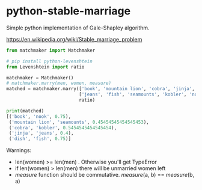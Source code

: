 # python-stable-marriage
Simple python implementation of Gale-Shapley algorithm.

https://en.wikipedia.org/wiki/Stable_marriage_problem

```python
from matchmaker import Matchmaker

# pip install python-levenshtein
from Levenshtein import ratio

matchmaker = Matchmaker()
# matchmaker.marry(men, women, measure)
matched = matchmaker.marry(['book', 'mountain lion', 'cobra', 'jinja', 'dish'],
                           ['jeans', 'fish', 'seamounts', 'kobler', 'nook'],
                           ratio)

print(matched)
[('book', 'nook', 0.75),
 ('mountain lion', 'seamounts', 0.45454545454545453),
 ('cobra', 'kobler', 0.5454545454545454),
 ('jinja', 'jeans', 0.4),
 ('dish', 'fish', 0.75)]
```

Warnings:
* len(women) >= len(men) . Otherwise you'll get TypeError
* if len(women) > len(men) there will be unmarried women left
* _measure_ function should be commutative. _measure_(a, b) == _measure_(b, a)
